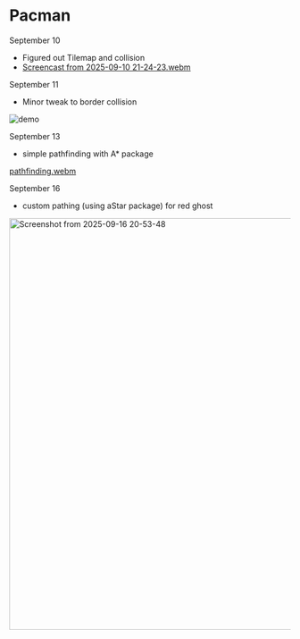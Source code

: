 # Pacman

September 10
- Figured out Tilemap and collision
- [Screencast from 2025-09-10 21-24-23.webm](https://github.com/user-attachments/assets/ca85f159-212e-4b09-9c25-7d4dac58d621)

September 11
- Minor tweak to border collision
  
![demo](https://github.com/user-attachments/assets/a1926148-ed0a-4558-aa0c-08284d50b229)


September 13
- simple pathfinding with A* package
  
[pathfinding.webm](https://github.com/user-attachments/assets/19f66ed4-9a27-4678-b9ed-6e0c54dc40b1)

  
September 16
- custom pathing (using aStar package) for red ghost

<img width="1300" height="737" alt="Screenshot from 2025-09-16 20-53-48" src="https://github.com/user-attachments/assets/d646baf7-ea90-4d93-8514-d596adeb88d0" />
